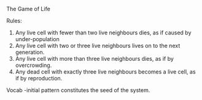 The Game of Life 

Rules: 

1. Any live cell with fewer than two live neighbours dies, as if caused by under-population
2. Any live cell with two or three live neighbours lives on to the next generation.
3. Any live cell with more than three live neighbours dies, as if by overcrowding.
4. Any dead cell with exactly three live neighbours becomes a live cell, as if by reproduction.

Vocab 
-initial pattern constitutes the seed of the system.